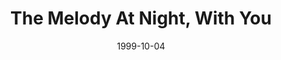 ---
discogs_id: 373626
discogs_master_id: 347489
title: The Melody At Night, With You
artists: ['Keith Jarrett']
date: 1999-10-04
genre: ['Jazz']
image: The Melody At Night, With You-373626.jpg
label: ECM Records
country: Europe
video: https://www.youtube.com/watch?v=Uhq8FModc8Q
---